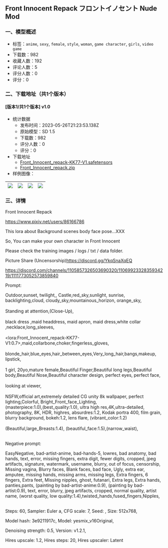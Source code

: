 ## Front Innocent Repack フロントイノセント Nude Mod
### 一、模型概述

- 标签：`anime`, `sexy`, `female`, `style`, `woman`, `game character`, `girls`, `video game`
- 下载数：982
- 收藏人数：192
- 评论人数：5
- 评分人数：0
- 评分：0

### 二、下载地址（共1个版本）

#### [版本1/共1个版本] v1.0

- 统计数据
  - 发布时间：2023-05-26T21:23:53.138Z
  - 原始模型：SD 1.5
  - 下载数：982
  - 评分人数：0
  - 评分：0
- 下载地址
  - [Front_Innocent_repack-KK77-V1.safetensors](https://civitai.com/api/download/models/82174)
  - [Front_Innocent_repack.zip](https://civitai.com/api/download/models/82174?type=Training%20Data)
- 样例图像：

| <img src="https://image.civitai.com/xG1nkqKTMzGDvpLrqFT7WA/caa9fa8c-eaec-4d14-8104-c35dacd06c94/width=450/927277.jpeg" /> | <img src="https://image.civitai.com/xG1nkqKTMzGDvpLrqFT7WA/88a734a2-eec9-4ead-9317-61316a37b1ac/width=450/923954.jpeg" /> | <img src="https://image.civitai.com/xG1nkqKTMzGDvpLrqFT7WA/3e39a866-08bc-4cce-81cf-43f696e02690/width=450/924398.jpeg" /> | <img src="https://image.civitai.com/xG1nkqKTMzGDvpLrqFT7WA/a5353fdd-90c2-4a69-8c76-70074c98ba2d/width=450/923955.jpeg" /> |
| ---- | ---- | ---- | ---- |


### 三、详情
<p>Front Innocent Repack</p><p><a target="_blank" rel="ugc" href="https://www.pixiv.net/users/86166786">https://www.pixiv.net/users/86166786</a></p><p></p><p>This lora about Background scenes body face pose...XXX</p><p>So, You can make your own character in Front Innocent</p><p></p><p>Please check the training images / logs / txt / data folder.</p><p></p><p>Picture Share (Uncensorship)<a target="_blank" rel="ugc" href="https://discord.gg/YkqSnaXqEQ">https://discord.gg/YkqSnaXqEQ</a></p><p><a target="_blank" rel="ugc" href="https://discord.com/channels/1105857326503690320/1106992332835934219/1111773052573859840">https://discord.com/channels/1105857326503690320/1106992332835934219/1111773052573859840</a></p><p></p><p>Prompt:</p><p></p><p>Outdoor,sunset, twilight,, Castle,red_sky,sunlight, sunrise, backlighting,cloud, cloudy_sky,mountainous_horizon, orange_sky,<br /><br />Standing at attention,(Close-Up),<br /><br />black dress ,maid headdress, maid apron, maid dress,white collar ,necklace,long_sleeves,<br /><br />&lt;lora:Front_Innocent_repack-KK77-V1:0.7&gt;,maid,collarbone,choker,fingerless_gloves,<br /><br />blonde_hair,blue_eyes,hair_between_eyes,Very_long_hair,bangs,makeup, lipstick,<br /><br />1 girl, 20yo,mature female,Beautiful Finger,Beautiful long legs,Beautiful body,Beautiful Nose,Beautiful character design, perfect eyes, perfect face,<br /><br />looking at viewer,<br /><br />NSFW,official art,extremely detailed CG unity 8k wallpaper, perfect lighting,Colorful, Bright_Front_face_Lighting,<br />(masterpiece:1.0),(best_quality:1.0), ultra high res,4K,ultra-detailed,<br />photography, 8K, HDR, highres, absurdres:1.2, Kodak portra 400, film grain, blurry background, bokeh:1.2, lens flare, (vibrant_color:1.2)<br /><br />(Beautiful,large_Breasts:1.4), (beautiful_face:1.5),(narrow_waist),</p><p><br />Negative prompt:</p><p>EasyNegative, bad-artist-anime, bad-hands-5, lowres, bad anatomy, bad hands, text, error, missing fingers, extra digit, fewer digits, cropped, jpeg artifacts, signature, watermark, username, blurry, out of focus, censorship, Missing vagina, Blurry faces, Blank faces, bad face, Ugly, extra ear, amputee, missing hands, missing arms, missing legs, Extra fingers, 6 fingers, Extra feet, Missing nipples, ghost, futanari, Extra legs, Extra hands, panties,pants, (painting by bad-artist-anime:0.9), (painting by bad-artist:0.9), text, error, blurry, jpeg artifacts, cropped, normal quality, artist name, (worst quality, low quality:1.4),twisted_hands,fused_fingers,Nipples,</p><p><br />Steps: 60, Sampler: Euler a, CFG scale: 7, Seed: , Size: 512x768,</p><p>Model hash: 3e9211917c, Model: yesmix_v16Original,</p><p>Denoising strength: 0.5, Version: v1.2.1,</p><p>Hires upscale: 1.2, Hires steps: 20, Hires upscaler: Latent</p>